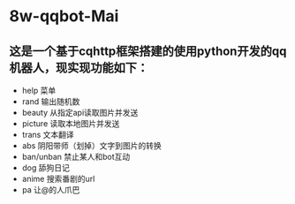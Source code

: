 # 8w-qqbot-Mai
## 这是一个基于cqhttp框架搭建的使用python开发的qq机器人，现实现功能如下：
* help 菜单
* rand 输出随机数
* beauty 从指定api读取图片并发送
* picture 读取本地图片并发送
* trans 文本翻译
* abs 阴阳带师（划掉）文字到图片的转换
* ban/unban 禁止某人和bot互动
* dog 舔狗日记
* anime 搜索番剧的url
* pa 让@的人爪巴
